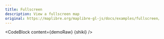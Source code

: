 ```yaml
---
title: Fullscreen
description: View a fullscreen map
original: https://maplibre.org/maplibre-gl-js/docs/examples/fullscreen/
---
```


<script lang="ts">
  import Demo from "./Fullscreen.svelte";
  import demoRaw from "./Fullscreen.svelte?raw";
  import CodeBlock from "../../CodeBlock.svelte";
  let { shiki } = $props();
</script>

<Demo />

<CodeBlock content={demoRaw} {shiki} />
